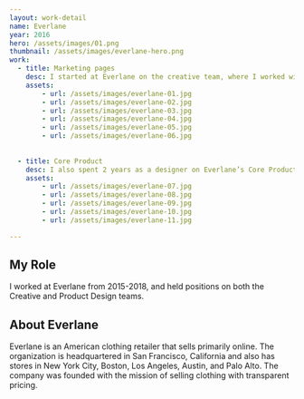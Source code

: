 ```yaml
---
layout: work-detail
name: Everlane
year: 2016
hero: /assets/images/01.png
thumbnail: /assets/images/everlane-hero.png
work: 
  - title: Marketing pages 
    desc: I started at Everlane on the creative team, where I worked with our marketing and production teams to design interactive landing pages around product launches and marketing campaigns.
    assets:
        - url: /assets/images/everlane-01.jpg
        - url: /assets/images/everlane-02.jpg
        - url: /assets/images/everlane-03.jpg
        - url: /assets/images/everlane-04.jpg
        - url: /assets/images/everlane-05.jpg
        - url: /assets/images/everlane-06.jpg
   
   
  - title: Core Product 
    desc: I also spent 2 years as a designer on Everlane’s Core Product team, focused user activation, increasing discoverability, and building  internal tools for our Retail and Operations teams.
    assets:
        - url: /assets/images/everlane-07.jpg
        - url: /assets/images/everlane-08.jpg
        - url: /assets/images/everlane-09.jpg
        - url: /assets/images/everlane-10.jpg
        - url: /assets/images/everlane-11.jpg

---
```


## My Role 
I worked at Everlane from 2015-2018, and held positions on both the Creative and Product Design teams.

## About Everlane 
Everlane is an American clothing retailer that sells primarily online. The organization is headquartered in San Francisco, California and also has stores in New York City, Boston, Los Angeles, Austin, and Palo Alto. The company was founded with the mission of selling clothing with transparent pricing.

